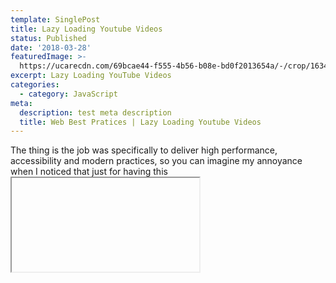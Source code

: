 ```yaml
---
template: SinglePost
title: Lazy Loading Youtube Videos
status: Published
date: '2018-03-28'
featuredImage: >-
  https://ucarecdn.com/69bcae44-f555-4b56-b08e-bd0f2013654a/-/crop/1634x1690/0,434/-/preview/
excerpt: Lazy Loading YouTube Videos
categories:
  - category: JavaScript
meta:
  description: test meta description
  title: Web Best Pratices | Lazy Loading Youtube Videos
---
```


The thing is the job was specifically to deliver high performance, accessibility and modern practices, so you can imagine my annoyance when I noticed that just for having this <iframe> I got this:
  
  Plus a few extra requests that my ad blocker handled for me.

That is over 500KB that my users would have to download on top of the website, regardless if they'll watch the video. Do you have any idea how heavy this might hit your users, specially the ones with slow connection or low performing machines? To add insult to injury they'd also be being tracked—Hi Google—for just loading a video they didn't even know was there.

It being a simple static website I wanted to keep my solution to a minimum, so here's what I came up with.

The code for embedding an YouTube video, as of August 2019, goes like this:

```javascript
<iframe 
  width="560" 
  height="315" 
  src="https://www.youtube.com/embed/Y8Wp3dafaMQ" 
  frameborder="0" 
  allow="accelerometer; autoplay; encrypted-media; gyroscope; picture-in-picture" 
  allowfullscreen>
</iframe>
```

So I thought what if instead of the actual video I showed just its cover linked to the video? It would still kinda look like an embedded video but it would require only a single image upfront. Thankfully YouTube has an URL schema for video thumbnails.

```html
<a href="https://www.youtube.com/embed/Y8Wp3dafaMQ">
  <img src="https://i3.ytimg.com/vi/Y8Wp3dafaMQ/hqdefault.jpg">
</a>
```

Cool, but I really don't want to have to create a whole new page just for this teeny tiny snippet of code. Well, we're in luck cause <iframe> has just the perfect thing for us—the srcdoc attribute. With it you can source the <iframe> directly in the hosting page. Just beware that it won't work on Edge or IE and that we can't use double quotes.

```html
<iframe 
  ...
  srcdoc="<a href=https://www.youtube.com/embed/Y8Wp3dafaMQ><img src=https://i3.ytimg.com/vi/Y8Wp3dafaMQ/hqdefault.jpg></a>">
</iframe>
```

Finally you'll notice that if we click the image it'll load the video but in a paused state and we would need to click it again to start watching. Fret not, cause the embed video URL supports player parameters and among those there's the autoplay variable which does exactly what you would expect. Additionally due to browser's default style users on systems with scrollbar—namely not macOS—will see an unnecessary scrollbar, but nothing that a small CSS reset wouldn't fix.

